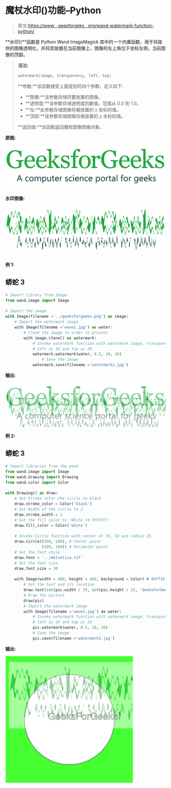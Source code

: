 # 魔杖水印()功能–Python

> 原文:[https://www . geesforgeks . org/wand-watermark-function-python/](https://www.geeksforgeeks.org/wand-watermark-function-python/)

**水印()**函数是 Python Wand ImageMagick 库中的一个内置函数，用于将提供的图像透明化，并将其放置在当前图像上，图像的左上角位于坐标左侧，当前图像的顶部。

> **语法:**
> 
> ```py
> watermark(image, transparency, left, top)
> ```
> 
> **参数:**该函数接受上面提到的四个参数，定义如下:
> 
> *   **图像:**该参数存储将要放置的图像。
> *   **透明度:**该参数存储透明度的数值。范围从 0.0 到 1.0。
> *   **左:**此参数存储图像将被放置的 x 坐标的值。
> *   **顶部:**该参数存储图像将被放置的 y 坐标的值。
> 
> **返回值:**该函数返回魔杖图像图像对象。

**原图:**

![](img/2d3a0fdbc25c0bbb46c47454d1b0acc7.png)

**水印图像:**

![](img/9e1274fc17585762f2264082e8c19a42.png)

**例 1:**

## 蟒蛇 3

```py
# Import library from Image
from wand.image import Image

# Import the image
with Image(filename ='../geeksforgeeks.png') as image:
    # Import the watermark image
    with Image(filename ='wave1.jpg') as water:
        # Clone the image in order to process
        with image.clone() as watermark:
            # Invoke watermark function with watermark image, transparency as 0.5
            # left as 10 and top as 20
            watermark.watermark(water, 0.5, 10, 20)
                # Save the image
            watermark.save(filename ='watermark1.jpg')
```

**输出:**

![](img/2fa7de1ff8582fe1ffc3cc5af86f4fe1.png)

**例 2:**

## 蟒蛇 3

```py
# Import libraries from the wand 
from wand.image import Image
from wand.drawing import Drawing
from wand.color import Color

with Drawing() as draw:
    # Set Stroke color the circle to black
    draw.stroke_color = Color('black')
    # Set Width of the circle to 2
    draw.stroke_width = 1
    # Set the fill color to 'White (# FFFFFF)'
    draw.fill_color = Color('white')

    # Invoke Circle function with center at 50, 50 and radius 25
    draw.circle((200, 200), # Center point
                (100, 100)) # Perimeter point
    # Set the font style
    draw.font = '../Helvetica.ttf'
    # Set the font size
    draw.font_size = 30

    with Image(width = 400, height = 400, background = Color('# 45ff33')) as pic:
        # Set the text and its location
        draw.text(int(pic.width / 3), int(pic.height / 2), 'GeeksForGeeks !')
        # Draw the picture
        draw(pic)
        # Import the watermark image
        with Image(filename ='wave1.jpg') as water:
            # Invoke watermark function with watermark image, transparency as 0.5
            # left as 10 and top as 20
            pic.watermark(water, 0.5, 10, 20)
            # Save the image
            pic.save(filename ='watermark2.jpg')
```

**输出:**

![](img/6319f733971240669dd9d5b035987b9d.png)